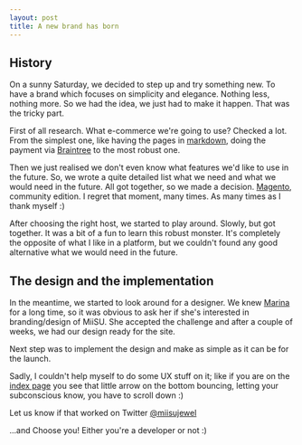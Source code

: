 ```yaml
---
layout: post
title: A new brand has born
---
```


## History

On a sunny Saturday, we decided to step up and try something new. To have a brand which focuses on simplicity and elegance. Nothing less, nothing more. So we had the idea, we just had to make it happen. That was the tricky part.

First of all research. What e-commerce we're going to use? Checked a lot. From the simplest one, like having the pages in [markdown](https://daringfireball.net/projects/markdown/), doing the payment via [Braintree](https://www.braintreepayments.com/) to the most robust one.

Then we just realised we don't even know what features we'd like to use in the future. So, we wrote a quite detailed list what we need and what we would need in the future. All got together, so we made a decision. [Magento](https://magento.com/), community edition. I regret that moment, many times. As many times as I thank myself :)

After choosing the right host, we started to play around. Slowly, but got together. It was a bit of a fun to learn this robust monster. It's completely the opposite of what I like in a platform, but we couldn't found any good alternative what we would need in the future.

## The design and the implementation

In the meantime, we started to look around for a designer. We knew [Marina](http://marinakiss.com/) for a long time, so it was obvious to ask her if she's interested in branding/design of MiiSU. She accepted the challenge and after a couple of weeks, we had our design ready for the site.

Next step was to implement the design and make as simple as it can be for the launch.

Sadly, I couldn't help myself to do some UX stuff on it; like if you are on the [index page](http://miisu.co.uk) you see that little arrow on the bottom bouncing, letting your subconscious know, you have to scroll down :)

Let us know if that worked on Twitter [@miisujewel](http://twitter.com/miisujewel)

...and Choose you! Either you're a developer or not :)
